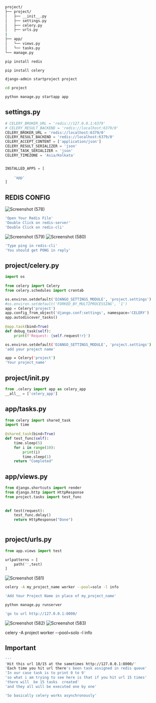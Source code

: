 ```bash
project/
├── project/
│   ├── __init__.py 
│   ├── settings.py 
│   ├── celery.py 
│   ├── urls.py
|
├── app/
│   └── views.py
│   └── tasks.py
└── manage.py

```




```bash
pip install redis
```
```bash
pip install celery 
```

```bash
django-admin startproject project
```

```bash
cd project
```

```bash
python manage.py startapp app
```


## settings.py
```python
# CELERY_BROKER_URL = 'redis://127.0.0.1:6379' 
# CELERY_RESULT_BACKEND = 'redis://localhost:6379/0' 
CELERY_BROKER_URL = 'redis://localhost:6379/0'
CELERY_RESULT_BACKEND = 'redis://localhost:6379/0'
CELERY_ACCEPT_CONTENT = ['application/json'] 
CELERY_RESULT_SERIALIZER = 'json' 
CELERY_TASK_SERIALIZER = 'json'
CELERY_TIMEZONE = 'Asia/Kolkata'


INSTALLED_APPS = [
   
    'app'
]

```
## REDIS CONFIG

![Screenshot (578)](https://user-images.githubusercontent.com/34247973/228630214-928a8264-d6e1-40fb-9ca9-8113a617caaa.png)

```bash
'Open Your Redis File'
'Double Click on redis-server'
'Double Click on redis-cli'
```

![Screenshot (579)](https://user-images.githubusercontent.com/34247973/228630270-8c455343-3578-4873-b831-f8441d50b8de.png)
![Screenshot (580)](https://user-images.githubusercontent.com/34247973/228630308-07beefa0-99fd-4642-9818-f1ca7517c0fd.png)

```bash
'Type ping in redis-cli'
'You should get PONG in reply'
```

## project/celery.py
```python
import os  
  
from celery import Celery  
from celery.schedules import crontab  

os.environ.setdefault('DJANGO_SETTINGS_MODULE', 'project.settings')  
#os.environ.setdefault('FORKED_BY_MULTIPROCESSING', '1')
app = Celery('project')  
app.config_from_object('django.conf:settings', namespace='CELERY')  
app.autodiscover_tasks()  
  
@app.task(bind=True)  
def debug_task(self):  
    print(f'Request: {self.request!r}')      
```
```bash
os.environ.setdefault('DJANGO_SETTINGS_MODULE', 'project.settings')  
'add your project name'
```

```bash
app = Celery('project')  
'Your project_name'
```

## project/init.py 
```python
from .celery import app as celery_app
__all__ = ['celery_app']

```

## app/tasks.py 
```python
from celery import shared_task  
import time
  
@shared_task(bind=True)  
def test_func(self):  
    time.sleep(5)
    for i in range(10):  
        print(i)  
        time.sleep(1)
    return "Completed"  

```   
    
## app/views.py 
```python
from django.shortcuts import render
from django.http import HttpResponse  
from project.tasks import test_func  
  
  
def test(request):  
    test_func.delay()  
    return HttpResponse("Done")
    
```

## project/urls.py  
```python
from app.views import test

urlpatterns = [
    path('',test)
]
```


![Screenshot (581)](https://user-images.githubusercontent.com/34247973/228630419-216ad690-7f72-4ac9-9e44-0ffb3ae35655.png)

```bash
celery -A my_project_name worker --pool=solo -l info
```
```bash
'Add Your Project Name in place of my_project_name'
```

```bash
python manage.py runserver
```

```bash
'go to url http://127.0.0.1:8000/
```

![Screenshot (582)](https://user-images.githubusercontent.com/34247973/228630479-cd62dbe2-5013-4ecf-a274-18acd54878bb.png)
![Screenshot (583)](https://user-images.githubusercontent.com/34247973/228630534-b4add345-6860-44b0-86ff-fb23285ee559.png)

celery -A project worker --pool=solo -l info




## Important

```bash
'''
'Hit this url 10/15 at the sametimes http://127.0.0.1:8000/'
'Each time you hit url there's been task assigned in redis queue'
'In our case task is to print 0 to 9'
'so what i am trying to see here is that if you hit url 15 times'
'there will  be 15 tasks  created'
'and they all will be executed one by one'

'So basically celery works asynchronously'

```
